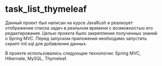 # task_list_thymeleaf
Данный проект был написан на курсе JavaRush и реализует отображение списка задач в реальном времени с возможностью его редактирования. Целью проекта было закрепление полученных знаний о Spring MVC. Перед запуском приложения необходимо запустить скрипт init.sql для добавления данных.

В проекте использовались следующие технологии: Spring MVC, Hibernate, MySQL, Thymeleaf.
